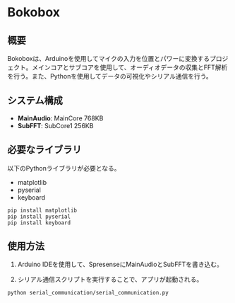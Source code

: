 # Bokobox

## 概要
Bokoboxは、Arduinoを使用してマイクの入力を位置とパワーに変換するプロジェクト。メインコアとサブコアを使用して、オーディオデータの収集とFFT解析を行う。また、Pythonを使用してデータの可視化やシリアル通信を行う。

## システム構成
- **MainAudio**: MainCore 768KB
- **SubFFT**: SubCore1 256KB

## 必要なライブラリ
以下のPythonライブラリが必要となる。

- matplotlib
- pyserial
- keyboard

```
pip install matplotlib
pip install pyserial
pip install keyboard
```

## 使用方法
1. Arduino IDEを使用して、SpresenseにMainAudioとSubFFTを書き込む。

1. シリアル通信スクリプトを実行することで、アプリが起動される。

```
python serial_communication/serial_communication.py
```